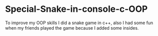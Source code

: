 # Special-Snake-in-console-c-OOP
To improve my OOP skills I did a snake game in c++, also I had some fun when my friends played the game because I added some insides.
